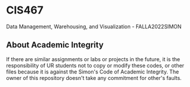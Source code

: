 # CIS467
Data Management, Warehousing, and Visualization - FALLA2022SIMON

## About Academic Integrity
If there are similar assignments or labs or projects in the future, it is the responsibility of UR students not to copy or modify these codes, or other files because it is against the Simon's Code of Academic Integrity. The owner of this repository doesn't take any commitment for other's faults.
